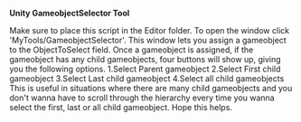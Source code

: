 <b>Unity GameobjectSelector Tool</b>

Make sure to place this script in the Editor folder. To open the window click 'MyTools/GameobjectSelector'.
This window lets you assign a gameobject to the ObjectToSelect field. Once a gameobject is assigned, if the gameobject
has any child gameobjects, four buttons will show up, giving you the following options. 
1.Select Parent gameobject
2.Select First child gameobject
3.Select Last child gameobject
4.Select all child gameobjects
This is useful in situations where there are many child gameobjects and you don't wanna have to scroll through the hierarchy
every time you wanna select the first, last or all child gameobject.
Hope this helps.
